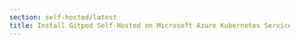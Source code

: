 ```yaml
---
section: self-hosted/latest
title: Install Gitpod Self-Hosted on Microsoft Azure Kubernetes Service (AKS)
---
```


<script context="module">
  export const prerender = true;
  export const load = () => {
    return {
      status: 301,
      redirect: "/docs/self-hosted/latest/infrastructure/on-microsoft-aks"
    }
  };
</script>
